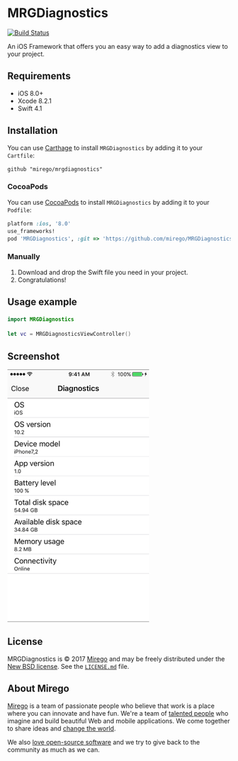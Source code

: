 # MRGDiagnostics
[![Build Status](https://travis-ci.org/mirego/MRGDiagnostics.png?branch=master)](https://travis-ci.org/mirego/MRGDiagnostics)

An iOS Framework that offers you an easy way to add a diagnostics view to your project.

## Requirements

- iOS 8.0+
- Xcode 8.2.1
- Swift 4.1

## Installation

You can use [Carthage](github.com/carthage/carthage) to install `MRGDiagnostics` by adding it to your `Cartfile`:

```
github "mirego/mrgdiagnostics"
```

### CocoaPods
You can use [CocoaPods](http://cocoapods.org/) to install `MRGDiagnostics` by adding it to your `Podfile`:

```ruby
platform :ios, '8.0'
use_frameworks!
pod 'MRGDiagnostics', :git => 'https://github.com/mirego/MRGDiagnostics.git'
```

### Manually

1. Download and drop the Swift file you need in your project.  
2. Congratulations!

## Usage example

```swift
import MRGDiagnostics

let vc = MRGDiagnosticsViewController()
```

## Screenshot

<img src="./assets/screenshot.png" width="320">

## License

MRGDiagnostics is © 2017 [Mirego](http://www.mirego.com) and may be freely
distributed under the [New BSD license](http://opensource.org/licenses/BSD-3-Clause).
See the [`LICENSE.md`](https://github.com/mirego/MRGDiagnostics/blob/master/LICENSE.md) file.

## About Mirego

[Mirego](http://mirego.com) is a team of passionate people who believe that work is a place where you can innovate and have fun. We're a team of [talented people](http://life.mirego.com) who imagine and build beautiful Web and mobile applications. We come together to share ideas and [change the world](http://mirego.org).

We also [love open-source software](http://open.mirego.com) and we try to give back to the community as much as we can.
